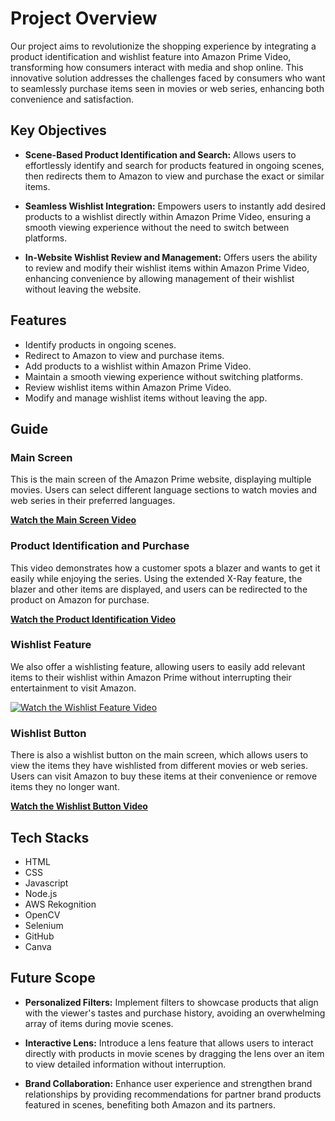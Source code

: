 # Project Overview

Our project aims to revolutionize the shopping experience by integrating a product identification and wishlist feature into Amazon Prime Video, transforming how consumers interact with media and shop online. This innovative solution addresses the challenges faced by consumers who want to seamlessly purchase items seen in movies or web series, enhancing both convenience and satisfaction.

## Key Objectives

- **Scene-Based Product Identification and Search:** Allows users to effortlessly identify and search for products featured in ongoing scenes, then redirects them to Amazon to view and purchase the exact or similar items.

- **Seamless Wishlist Integration:** Empowers users to instantly add desired products to a wishlist directly within Amazon Prime Video, ensuring a smooth viewing experience without the need to switch between platforms.

- **In-Website Wishlist Review and Management:** Offers users the ability to review and modify their wishlist items within Amazon Prime Video, enhancing convenience by allowing management of their wishlist without leaving the website.

## Features

- Identify products in ongoing scenes.
- Redirect to Amazon to view and purchase items.
- Add products to a wishlist within Amazon Prime Video.
- Maintain a smooth viewing experience without switching platforms.
- Review wishlist items within Amazon Prime Video.
- Modify and manage wishlist items without leaving the app.

## Guide

### Main Screen

This is the main screen of the Amazon Prime website, displaying multiple movies. Users can select different language sections to watch movies and web series in their preferred languages.

**[Watch the Main Screen Video](https://drive.google.com/file/d/175chanAfAWN2clhqrL2-nEek_3Fz59C5/view?usp=sharing)**

### Product Identification and Purchase

This video demonstrates how a customer spots a blazer and wants to get it easily while enjoying the series. Using the extended X-Ray feature, the blazer and other items are displayed, and users can be redirected to the product on Amazon for purchase.

**[Watch the Product Identification Video](https://drive.google.com/file/d/1TF8dVmHLTbo6ZMVbEQ4Sska7P-pLHe2t/view?usp=sharing)**

### Wishlist Feature

We also offer a wishlisting feature, allowing users to easily add relevant items to their wishlist within Amazon Prime without interrupting their entertainment to visit Amazon.

[![Watch the Wishlist Feature Video](https://drive.google.com/file/d/1EgJ8HtC4JsL7jmlUUxaERMVZe7pTwa_1/view?usp=sharing)](https://drive.google.com/file/d/1EgJ8HtC4JsL7jmlUUxaERMVZe7pTwa_1/view?usp=sharing)

### Wishlist Button

There is also a wishlist button on the main screen, which allows users to view the items they have wishlisted from different movies or web series. Users can visit Amazon to buy these items at their convenience or remove items they no longer want.

**[Watch the Wishlist Button Video](https://drive.google.com/file/d/1ySwLnF4mUxX__zYnzhacfbELOamBz_2e/view?usp=sharing)**

## Tech Stacks

- HTML
- CSS
- Javascript
- Node.js
- AWS Rekognition
- OpenCV
- Selenium
- GitHub
- Canva

## Future Scope

- **Personalized Filters:** Implement filters to showcase products that align with the viewer's tastes and purchase history, avoiding an overwhelming array of items during movie scenes.

- **Interactive Lens:** Introduce a lens feature that allows users to interact directly with products in movie scenes by dragging the lens over an item to view detailed information without interruption.

- **Brand Collaboration:** Enhance user experience and strengthen brand relationships by providing recommendations for partner brand products featured in scenes, benefiting both Amazon and its partners.
